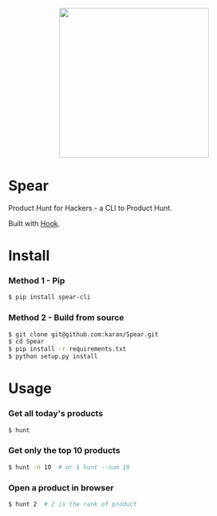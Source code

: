 <p align="center">
  <img src="http://i.imgur.com/6VXbXnv.jpg" width="300px" />
</p>

Spear
=====

Product Hunt for Hackers - a CLI to Product Hunt. 

Built with [Hook](https://github.com/karan/Hook).

Install
=====

### Method 1 - Pip

```bash
$ pip install spear-cli
````

### Method 2 - Build from source

```bash
$ git clone git@github.com:karan/Spear.git
$ cd Spear
$ pip install -r requirements.txt
$ python setup.py install
```

Usage
====

### Get all today's products

```bash
$ hunt
```

### Get only the top 10 products

```bash
$ hunt -n 10  # or $ hunt --num 10
```

### Open a product in browser

```bash
$ hunt 2  # 2 is the rank of product
```
